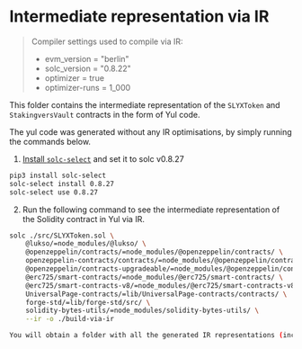 # Intermediate representation via IR

> Compiler settings used to compile via IR:
>
> - evm_version = "berlin"
> - solc_version = "0.8.22"
> - optimizer = true
> - optimizer-runs = 1_000

This folder contains the intermediate representation of the `SLYXToken` and `StakingversVault` contracts in the form of Yul code.

The yul code was generated without any IR optimisations, by simply running the commands below.

1. [Install `solc-select`](https://github.com/crytic/solc-select) and set it to solc v0.8.27

```bash
pip3 install solc-select
solc-select install 0.8.27
solc-select use 0.8.27
```

2. Run the following command to see the intermediate representation of the Solidity contract in Yul via IR.

```bash
solc ./src/SLYXToken.sol \
    @lukso/=node_modules/@lukso/ \
    @openzeppelin/contracts/=node_modules/@openzeppelin/contracts/ \
    openzeppelin-contracts/contracts/=node_modules/@openzeppelin/contracts/ \
    @openzeppelin/contracts-upgradeable/=node_modules/@openzeppelin/contracts-upgradeable/ \
    @erc725/smart-contracts/=node_modules/@erc725/smart-contracts/ \
    @erc725/smart-contracts-v8/=node_modules/@erc725/smart-contracts-v8/ \
    UniversalPage-contracts/=lib/UniversalPage-contracts/contracts/ \
    forge-std/=lib/forge-std/src/ \
    solidity-bytes-utils/=node_modules/solidity-bytes-utils/ \
    --ir -o ./build-via-ir

You will obtain a folder with all the generated IR representations (including the dependencies).
```
